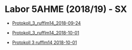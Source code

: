# Labor 5AHME (2018/19) - SX

  * [Protokoll_3_rufflm14_2018-09-24](https://github.com/HTLMechatronics/m14-la1-sx/blob/rufflm14/rufflm14/protokoll_3_rufflm14_2018-09-24.md)
  
  * [Protokoll_3_rufflm14_2018-10-01](https://github.com/HTLMechatronics/m14-la1-sx/blob/rufflm14/rufflm14/protokoll_3_rufflm14_2018-10-01.md)

* [Protokoll 3 rufflm14 2018-10-01](https://github.com/HTLMechatronics/m14-la1-sx/blob/rufflm14/rufflm14/protkoll_3_rufflm14_2018-10-08.md)
